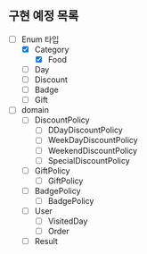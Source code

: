## 구현 예정 목록
- [ ] Enum 타입
  - [x] Category
    - [x] Food
  - [ ] Day
  - [ ] Discount
  - [ ] Badge
  - [ ] Gift
- [ ] domain
  - [ ] DiscountPolicy
    - [ ] DDayDiscountPolicy
    - [ ] WeekDayDiscountPolicy
    - [ ] WeekendDiscountPolicy
    - [ ] SpecialDiscountPolicy
  - [ ] GiftPolicy
    - [ ] GiftPolicy
  - [ ] BadgePolicy
    - [ ] BadgePolicy
  - [ ] User
    - [ ] VisitedDay
    - [ ] Order
  - [ ] Result